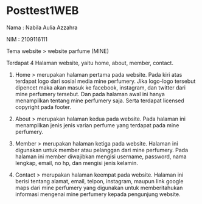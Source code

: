 # Posttest1WEB

Nama : Nabila Aulia Azzahra

NIM  : 2109116111

Tema website > website parfume (MINE)

Terdapat 4 Halaman website, yaitu home, about, member, contact.

1. Home > merupakan halaman pertama pada website. Pada kiri atas terdapat logo dari sosial media mine perfumery. Jika logo-logo tersebut dipencet maka akan masuk ke facebook, instagram, dan twitter dari mine perfumery tersebut. Dan pada halaman awal ini hanya menampilkan tentang mine perfumery saja. Serta terdapat licensed copyright pada footer.

2. About > merupakan halaman kedua pada website. Pada halaman ini menampilkan jenis jenis varian perfume yang terdapat pada mine perfumery.

3. Member > merupakan halaman ketiga pada website. Halaman ini digunakan untuk member atau pelanggan dari mine perfumery. Pada halaman ini member diwajibkan mengisi username, password, nama lengkap, email, no hp, dan mengisi jenis kelamin.

4. Contact > merupakan halaman keempat pada website. Halaman ini berisi tentang alamat, email, telpon, instagram, maupun link google maps dari mine perfumery yang digunakan untuk memberitahukan informasi mengenai mine perfumery kepada pengunjung website.
